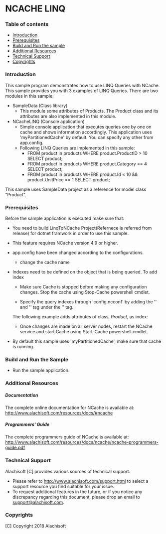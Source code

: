 # NCACHE LINQ

### Table of contents

* [Introduction](#introduction)
* [Prerequisites](#prerequisites)
* [Build and Run the sample](#build-and-run-the-sample)
* [Additional Resources](#additional-resources)
* [Technical Support](#technical-support)
* [Copyrights](#copyrights)

### Introduction

This sample program demonstrates how to use LINQ Queries with NCache.
This sample provides you with 3 examples of LINQ Queries.
There are two modules in this sample:
- SampleData (Class library)
	- This module some attributes of Products. The Product class and its
		attributes are also implemented in this module.
- NCacheLINQ (Console application)
	- Simple console application that executes queries one by one on cache and shows information accordingly. This application uses 'myPartitionedCache' by default. You can specify any other from app.config. 
	- Following LINQ Queries are implemented in this sample:
		- FROM product in products WHERE product.ProductID > 10 SELECT product;
		- FROM product in products WHERE product.Category == 4 SELECT product;
		- FROM product in products WHERE product.Id < 10 && product.UnitPrice == 1 SELECT product;

This sample uses SampleData project as a reference for model class "Product".

### Prerequisites

Before the sample application is executed make sure that:

- You need to build LinqToNCache Project(Refernece is referred from release) for dotnet framwork in order to use this sample.
- This feature requires NCache version 4.9 or higher.
- app.config have been changed according to the configurations. 
	- change the cache name
- Indexes need to be defined on  the object that is being queried. To add index 	
	- Make sure Cache is stopped before making any configuration changes. Stop the cache using Stop-Cache powershell cmdlet.

	- Specify the query indexes through 'config.ncconf' by adding the '<query-indexes>' and  '<query-class>' tag under the '<cache-settings>' tag. 
	
  The following example adds attributes of class, *Product*, as index: 
      <query-indexes>
        <query-class id="Alachisoft.NCache.Sample.Data.Product" name="Alachisoft.NCache.Sample.Data.Product">
          <query-attributes id="Id" name="Id" data-type="System.Int32"/>
          <query-attributes id="UnitPrice" name="UnitPrice" data-type="System.Decimal"/>
          <query-attributes id="Category" name="Category" data-type="System.String"/>
          <query-attributes id="QuantityPerUnit" name="QuantityPerUnit" data-type="System.String"/>
          <query-attributes id="UnitsAvailable" name="UnitsAvailable" data-type="System.Int32"/>
          <query-attributes id="Name" name="Name" data-type="System.String"/>
        </query-class>
      </query-indexes>

	- Once changes are made on all server nodes, restart the NCache service and start Cache using Start-Cache powershell cmdlet.
- By default this sample uses 'myPartitionedCache', make sure that cache is running. 

### Build and Run the Sample
    
- Run the sample application.

### Additional Resources

##### Documentation
The complete online documentation for NCache is available at:
http://www.alachisoft.com/resources/docs/#ncache

##### Programmers' Guide
The complete programmers guide of NCache is available at:
http://www.alachisoft.com/resources/docs/ncache/ncache-programmers-guide.pdf

### Technical Support

Alachisoft [C] provides various sources of technical support. 

- Please refer to http://www.alachisoft.com/support.html to select a support resource you find suitable for your issue.
- To request additional features in the future, or if you notice any discrepancy regarding this document, please drop an email to [support@alachisoft.com](mailto:support@alachisoft.com).

### Copyrights

[C] Copyright 2018 Alachisoft 